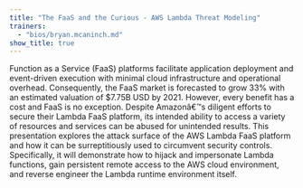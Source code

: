 ```yaml
---
title: "The FaaS and the Curious - AWS Lambda Threat Modeling"
trainers:
  - "bios/bryan.mcaninch.md"
show_title: true
---
```

Function as a Service (FaaS) platforms facilitate application deployment and event-driven execution with minimal cloud infrastructure and operational overhead. Consequently, the FaaS market is forecasted to grow 33% with an estimated valuation of $7.75B USD by 2021. However, every benefit has a cost and FaaS is no exception. Despite Amazonâ&euro;&trade;s diligent efforts to secure their Lambda FaaS platform, its intended ability to access a variety of resources and services can be abused for unintended results. This presentation explores the attack surface of the AWS Lambda FaaS platform and how it can be surreptitiously used to circumvent security controls. Specifically, it will demonstrate how to hijack and impersonate Lambda functions, gain persistent remote access to the AWS cloud environment, and reverse engineer the Lambda runtime environment itself.